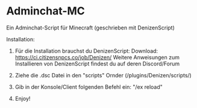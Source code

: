 # Adminchat-MC
Ein Adminchat-Script für Minecraft (geschrieben mit DenizenScript)

Installation:

1. Für die Installation brauchst du DenizenScript:<n>
   Download: https://ci.citizensnpcs.co/job/Denizen/
   Weitere Anweisungen zum Installieren von DenizenScript findest du auf deren Discord/Forum

2. Ziehe die .dsc Datei in den "scripts" Ornder (/plugins/Denizen/scripts/)

3. Gib in der Konsole/Client folgenden Befehl ein: "/ex reload"

4. Enjoy!
